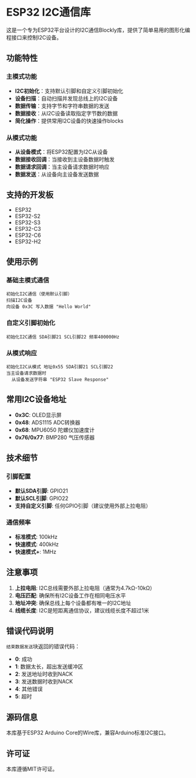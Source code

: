 # ESP32 I2C通信库

这是一个专为ESP32平台设计的I2C通信Blockly库，提供了简单易用的图形化编程接口来控制I2C设备。

## 功能特性

### 主模式功能
- **I2C初始化**：支持默认引脚和自定义引脚初始化
- **设备扫描**：自动扫描并发现总线上的I2C设备
- **数据传输**：支持字节和字符串数据的发送
- **数据接收**：从I2C设备读取指定字节数的数据
- **简化操作**：提供常用I2C设备的快速操作blocks

### 从模式功能
- **从设备模式**：将ESP32配置为I2C从设备
- **数据接收回调**：当接收到主设备数据时触发
- **数据请求回调**：当主设备请求数据时响应
- **数据发送**：从设备向主设备发送数据

## 支持的开发板
- ESP32
- ESP32-S2
- ESP32-S3
- ESP32-C3
- ESP32-C6
- ESP32-H2

## 使用示例

### 基础主模式通信
```blockly
初始化I2C通信（使用默认引脚）
扫描I2C设备
向设备 0x3C 写入数据 "Hello World"
```

### 自定义引脚初始化
```blockly
初始化I2C通信 SDA引脚21 SCL引脚22 频率400000Hz
```

### 从模式响应
```blockly
初始化I2C从模式 地址0x55 SDA引脚21 SCL引脚22
当主设备请求数据时
  从设备发送字符串 "ESP32 Slave Response"
```

## 常用I2C设备地址
- **0x3C**: OLED显示屏
- **0x48**: ADS1115 ADC转换器
- **0x68**: MPU6050 陀螺仪加速度计
- **0x76/0x77**: BMP280 气压传感器

## 技术细节

### 引脚配置
- **默认SDA引脚**: GPIO21
- **默认SCL引脚**: GPIO22
- **支持自定义引脚**: 任何GPIO引脚（建议使用外部上拉电阻）

### 通信频率
- **标准模式**: 100kHz
- **快速模式**: 400kHz
- **快速模式+**: 1MHz

## 注意事项

1. **上拉电阻**: I2C总线需要外部上拉电阻（通常为4.7kΩ-10kΩ）
2. **电压匹配**: 确保所有I2C设备工作在相同电压水平
3. **地址冲突**: 确保总线上每个设备都有唯一的I2C地址
4. **线缆长度**: I2C是短距离通信协议，建议线缆长度不超过1米

## 错误代码说明

`结束数据发送`块返回的错误代码：
- **0**: 成功
- **1**: 数据太长，超出发送缓冲区
- **2**: 发送地址时收到NACK
- **3**: 发送数据时收到NACK
- **4**: 其他错误
- **5**: 超时

## 源码信息

本库基于ESP32 Arduino Core的Wire库，兼容Arduino标准I2C接口。

## 许可证

本库遵循MIT许可证。
